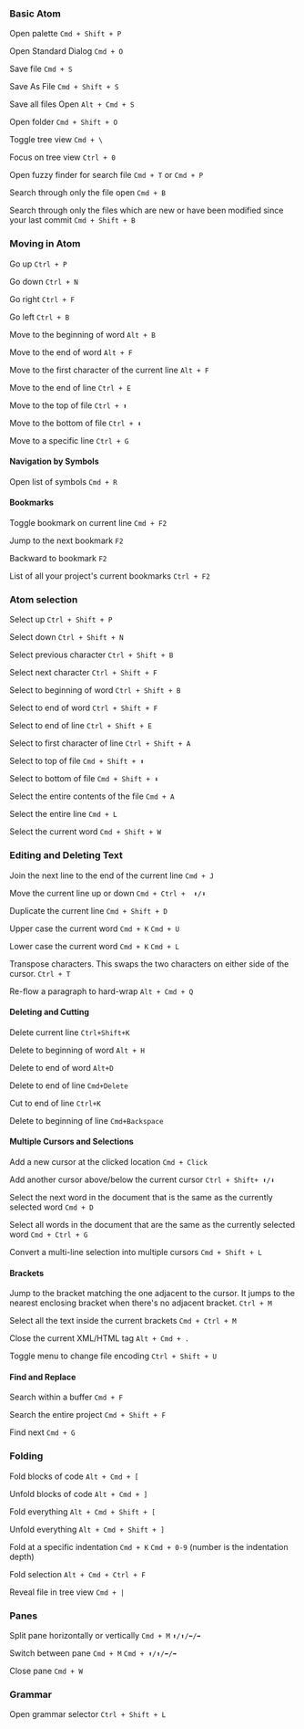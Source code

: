 ### Basic Atom

Open palette `Cmd + Shift + P`

Open Standard Dialog `Cmd + O`

Save file `Cmd + S`

Save As File `Cmd + Shift + S`

Save all files Open `Alt + Cmd + S`

Open folder `Cmd + Shift + O`

Toggle tree view `Cmd + \`

Focus on tree view `Ctrl + 0`

Open fuzzy finder for search file `Cmd + T` or `Cmd + P`

Search through only the file open `Cmd + B`

Search through only the files which are new or have been modified since your last commit `Cmd + Shift + B`

### Moving in Atom

Go up    `Ctrl + P`

Go down  `Ctrl + N`

Go right    `Ctrl + F`

Go left  `Ctrl + B`

Move to the beginning of word `Alt + B`

Move to the end of word `Alt + F`

Move to the first character of the current line  `Alt + F`

Move to the end of line `Ctrl + E`

Move to the top of file `Ctrl + ⬆️`

Move to the bottom of file `Ctrl + ⬇️`

Move to a specific line `Ctrl + G`

#### Navigation by Symbols

Open list of symbols `Cmd + R`

#### Bookmarks

Toggle bookmark on current line `Cmd + F2`

Jump to the next bookmark `F2`

Backward to bookmark `F2`

List of all your project's current bookmarks `Ctrl + F2`

### Atom selection

Select up `Ctrl + Shift + P`

Select down `Ctrl + Shift + N`

Select previous character `Ctrl + Shift + B`

Select next character `Ctrl + Shift + F`

Select to beginning of word `Ctrl + Shift + B`

Select to end of word `Ctrl + Shift + F`

Select to end of line `Ctrl + Shift + E`

Select to first character of line `Ctrl + Shift + A`

Select to top of file `Cmd + Shift + ⬆️`

Select to bottom of file `Cmd + Shift + ⬇️`

Select the entire contents of the file `Cmd + A`

Select the entire line `Cmd + L`

Select the current word `Cmd + Shift + W`

### Editing and Deleting Text

Join the next line to the end of the current line  `Cmd + J`

Move the current line up or down `Cmd + Ctrl +  ⬆️/⬇️`

Duplicate the current line `Cmd + Shift + D`

Upper case the current word `Cmd + K` `Cmd + U`

Lower case the current word `Cmd + K` `Cmd + L`

Transpose characters. This swaps the two characters on either side of the cursor. `Ctrl + T`

Re-flow a paragraph to hard-wrap `Alt + Cmd + Q`

#### Deleting and Cutting

Delete current line `Ctrl+Shift+K`  

Delete to beginning of word `Alt + H`

Delete to end of word `Alt+D`

Delete to end of line `Cmd+Delete`  

Cut to end of line `Ctrl+K`

Delete to beginning of line `Cmd+Backspace`


#### Multiple Cursors and Selections

Add a new cursor at the clicked location `Cmd + Click`

Add another cursor above/below the current cursor `Ctrl + Shift+ ⬆️/⬇️`

Select the next word in the document that is the same as the currently selected word `Cmd + D`

Select all words in the document that are the same as the currently selected word `Cmd + Ctrl + G`

Convert a multi-line selection into multiple cursors `Cmd + Shift + L`


#### Brackets

Jump to the bracket matching the one adjacent to the cursor. It jumps to the nearest enclosing bracket when there's no adjacent bracket. `Ctrl + M`

Select all the text inside the current brackets `Cmd + Ctrl + M`

Close the current XML/HTML tag `Alt + Cmd + .`

Toggle menu to change file encoding `Ctrl + Shift + U`

#### Find and Replace

Search within a buffer `Cmd + F`

Search the entire project `Cmd + Shift + F`

Find next `Cmd + G`

### Folding

Fold blocks of code `Alt + Cmd + [`

Unfold blocks of code `Alt + Cmd + ]`

Fold everything `Alt + Cmd + Shift + [`

Unfold everything `Alt + Cmd + Shift + ]`

Fold at a specific indentation `Cmd + K` `Cmd + 0-9` (number is the indentation depth)

Fold selection `Alt + Cmd + Ctrl + F`

Reveal file in tree view  `Cmd + |`

### Panes

Split pane horizontally or vertically `Cmd + M` `⬆️/⬆️/⬅️/➡️`

Switch between pane `Cmd + M` `Cmd + ⬆️/⬆️/⬅️/➡️`

Close pane `Cmd + W`

### Grammar

Open grammar selector `Ctrl + Shift + L`
